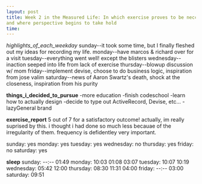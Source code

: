 ```yaml
---
layout: post
title: Week 2 in the Measured Life: In which exercise proves to be neccesary,
and where perspective begins to take hold
time:
---
```


_highlights_of_each_weekday_
sunday--it took some time, but I finally fleshed out my ideas for recording my life.
monday--have marcos & richard over for a visit
tuesday--everything went well! except the blisters
wednesday--inaction seeped into life from lack of exercise
thursday--blowup discussion w/ mom
friday--implement devise, choose to do business logic, inspiration from jose valim
saturday--news of Aaron Swartz's death, shock at the closeness, inspiration from his purity

__things_i_decided_to_pursue__
-more education
-finish codeschool
-learn how to actually design
-decide to type out ActiveRecord, Devise, etc...
-lazyGeneral brand

__exercise_report__
5 out of 7 for a satisfactory outcome! actually, im really suprised by this. i thought i had done so much less becauae of the irregularity of them. frequency is defidentley very important.

sunday:    yes
monday:    yes
tuesday:   yes
wednesday: no
thursday:  yes
friday:    no
saturday:  yes

__sleep__
sunday:    --:--  01:49
monday:    10:03  01:08 03:07
tuesday:   10:07  10:19
wednesday: 05:42  12:00
thursday:  08:30  11:31 04:00
friday:    --:--  03:00
saturday:  09:51
